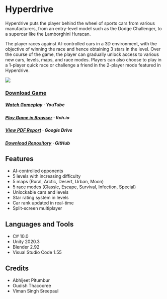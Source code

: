 # Hyperdrive

Hyperdrive puts the player behind the wheel of sports cars from various manufacturers, from an entry-level model such as the Dodge Challenger, to a supercar like the Lamborghini Huracan.

The player races against AI-controlled cars in a 3D environment, with the objective of winning the race and hence obtaining 3 stars in the level. Over the course of the game, the player can gradually unlock access to various new cars, levels, maps, and race modes. Players can also choose to play in a 1-player quick race or challenge a friend in the 2-player mode featured in Hyperdrive.

![](https://github.com/Abhijeet-Pitumbur/Hyperdrive/blob/main/project/gameplay.gif)

### [Download Game](https://drive.google.com/u/1/uc?id=1iAgXWyOTI7m2_WqPV8r7pbHfkqi6jl_E&export=download&confirm=t)

##### [Watch Gameplay](https://www.youtube.com/watch?v=ohXufchwxcI)  · YouTube
##### [Play Game in Browser](https://abhp.itch.io/hyperdrive)  · Itch.<span>io</span>
##### [View PDF Report](https://drive.google.com/file/d/1u7d6cInkePNkwr6vmKtC4N7WWQWllmz9/view)  · Google Drive
##### [Download Repository](https://github.com/Abhijeet-Pitumbur/Hyperdrive/archive/refs/heads/main.zip)  · GitHub

## Features
- AI-controlled opponents
- 5 levels with increasing difficulty
- 5 maps (Rural, Arctic, Desert, Urban, Moon)
- 5 race modes (Classic, Escape, Survival, Infection, Special)
- Unlockable cars and levels
- Star rating system in levels
- Car rank updated in real-time
- Split-screen multiplayer

## Languages and Tools
- C# 10.0
- Unity 2020.3
- Blender 2.92
- Visual Studio Code 1.55

## Credits
- Abhijeet Pitumbur
- Oudish Thacooree
- Viman Singh Sreepaul
